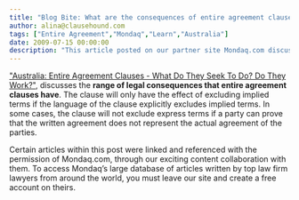 ```yaml
---
title: "Blog Bite: What are the consequences of entire agreement clauses?"
author: alina@clausehound.com
tags: ["Entire Agreement","Mondaq","Learn","Australia"]
date: 2009-07-15 00:00:00
description: "This article posted on our partner site Mondaq.com discusses the range of legal consequences that entire agreement clauses have."
---
```


["Australia: Entire Agreement Clauses - What Do They Seek To Do? Do They Work?"](http://www.mondaq.com/australia/x/82978/Arbitration+Dispute+Resolution/Entire+Agreement+Clauses+What+Do+They+Seek+To+Do+Do+They+Work), discusses the **range of legal consequences that entire agreement clauses have**. The clause will only have the effect of excluding implied terms if the language of the clause explicitly excludes implied terms. In some cases, the clause will not exclude express terms if a party can prove that the written agreement does not represent the actual agreement of the parties.

Certain articles within this post were linked and referenced with the permission of Mondaq.com, through our exciting content collaboration with them.  To access Mondaq’s large database of articles written by top law firm lawyers from around the world, you must leave our site and create a free account on theirs.
